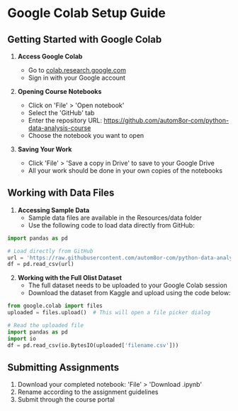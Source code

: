 # Google Colab Setup Guide

## Getting Started with Google Colab

1. **Access Google Colab**
   - Go to [colab.research.google.com](https://colab.research.google.com/)
   - Sign in with your Google account

2. **Opening Course Notebooks**
   - Click on 'File' > 'Open notebook'
   - Select the 'GitHub' tab
   - Enter the repository URL: https://github.com/autom8or-com/python-data-analysis-course
   - Choose the notebook you want to open

3. **Saving Your Work**
   - Click 'File' > 'Save a copy in Drive' to save to your Google Drive
   - All your work should be done in your own copies of the notebooks

## Working with Data Files

1. **Accessing Sample Data**
   - Sample data files are available in the Resources/data folder
   - Use the following code to load data directly from GitHub:

```python
import pandas as pd

# Load directly from GitHub
url = 'https://raw.githubusercontent.com/autom8or-com/python-data-analysis-course/main/Resources/data/sample_customers.csv'
df = pd.read_csv(url)
```

2. **Working with the Full Olist Dataset**
   - The full dataset needs to be uploaded to your Google Colab session
   - Download the dataset from Kaggle and upload using the code below:

```python
from google.colab import files
uploaded = files.upload()  # This will open a file picker dialog

# Read the uploaded file
import pandas as pd
import io
df = pd.read_csv(io.BytesIO(uploaded['filename.csv']))
```

## Submitting Assignments

1. Download your completed notebook: 'File' > 'Download .ipynb'
2. Rename according to the assignment guidelines
3. Submit through the course portal